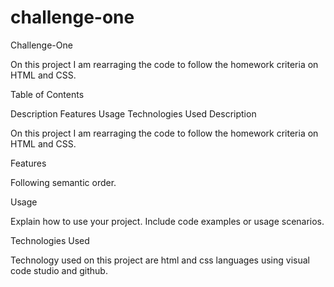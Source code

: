 # challenge-one
Challenge-One

On this project I am rearraging the code to follow the homework criteria on HTML and CSS.

Table of Contents

Description
Features
Usage
Technologies Used
Description

On this project I am rearraging the code to follow the homework criteria on HTML and CSS.

Features

Following semantic order.

Usage

Explain how to use your project. Include code examples or usage scenarios.

Technologies Used

Technology used on this project are html and css languages using visual code studio and github.

